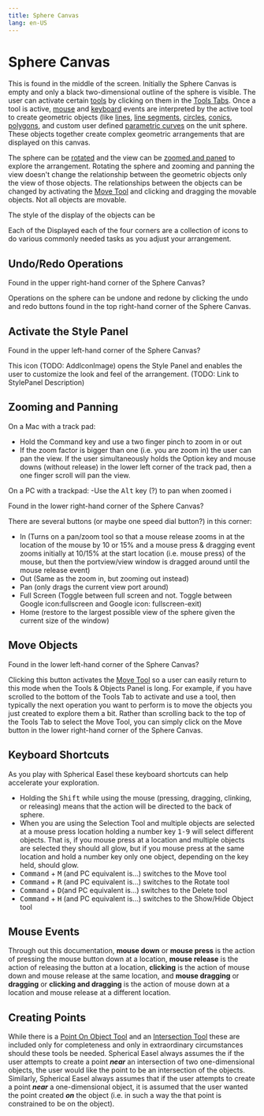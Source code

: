```yaml
---
title: Sphere Canvas
lang: en-US
---
```


# Sphere Canvas

This is found in the middle of the screen. Initially the Sphere Canvas is empty and only a black two-dimensional outline of the sphere is visible. The user can activate certain [tools](/tools/) by clicking on them in the [Tools Tabs](). Once a tool is active, [mouse](/userguide/#mouse-events) and [keyboard](/userguide/#keyboard-shortcuts) events are interpreted by the active tool to create geometric objects (like [lines](/tools/basic.html#line), [line segments](/tools/basic.html#line-segment), [circles](/tools/basic.html#circle), [conics](/tools/conic.html), [polygons](/tools/basic.html#polygon-too-hard), and custom user defined [parametric curves](/tools/advanced.html#parametric-curve-user-defined) on the unit sphere. These objects together create complex geometric arrangements that are displayed on this canvas.

The sphere can be [rotated](/tools/display.html#rotation) and the view can be [zoomed and paned](/userguide/#zooming-and-panning) to explore the arrangement. Rotating the sphere and zooming and panning the view doesn't change the relationship between the geometric objects only the view of those objects. The relationships between the objects can be changed by activating the [Move Tool](/tools/display.html#move) and clicking and dragging the movable objects. Not all objects are movable.

The style of the display of the objects can be

Each of the Displayed each of the four corners are a collection of icons to do various commonly needed tasks as you adjust your arrangement.

## Undo/Redo Operations

Found in the upper right-hand corner of the Sphere Canvas?

Operations on the sphere can be undone and redone by clicking the undo and redo buttons found in the top right-hand corner of the Sphere Canvas.

## Activate the Style Panel

Found in the upper left-hand corner of the Sphere Canvas?

This icon (TODO: AddIconImage) opens the Style Panel and enables the user to customize the look and feel of the arrangement. (TODO: Link to StylePanel Description)

## Zooming and Panning

On a Mac with a track pad:

- Hold the <kdb>Command</kbd> key and use a two finger pinch to zoom in or out
- If the zoom factor is bigger than one (i.e. you are zoom in) the user can pan the view. If the user simultaneously holds the <kdb>Option</kbd> key and mouse downs (without release) in the lower left corner of the track pad, then a one finger scroll will pan the view.

On a PC with a trackpad:
-Use the <kbd>Alt</kbd> key (?) to pan when zoomed i

Found in the lower right-hand corner of the Sphere Canvas?

There are several buttons (or maybe one speed dial button?) in this corner:

- In (Turns on a pan/zoom tool so that a mouse release zooms in at the location of the mouse by 10 or 15% and a mouse press & dragging event zooms initially at 10/15% at the start location (i.e. mouse press) of the mouse, but then the portview/view window is dragged around until the mouse release event)
- Out (Same as the zoom in, but zooming out instead)
- Pan (only drags the current view port around)
- Full Screen (Toggle between full screen and not. Toggle between Google icon:fullscreen and Google icon: fullscreen-exit)
- Home (restore to the largest possible view of the sphere given the current size of the window)

## Move Objects

Found in the lower left-hand corner of the Sphere Canvas?

Clicking this button activates the [Move Tool](/tools/display.html#move) so a user can easily return to this mode when the Tools & Objects Panel is long. For example, if you have scrolled to the bottom of the Tools Tab to activate and use a tool, then typically the next operation you want to perform is to move the objects you just created to explore them a bit. Rather than scrolling back to the top of the Tools Tab to select the Move Tool, you can simply click on the Move button in the lower right-hand corner of the Sphere Canvas.

## Keyboard Shortcuts

As you play with Spherical Easel these keyboard shortcuts can help accelerate your exploration.

- Holding the <kbd>Shift</kbd> while using the mouse (pressing, dragging, clinking, or releasing) means that the action will be directed to the back of sphere.
- When you are using the Selection Tool and multiple objects are selected at a mouse press location holding a number key <kbd>1-9</kbd> will select different objects. That is, if you mouse press at a location and multiple objects are selected they should all glow, but if you mouse press at the same location and hold a number key only one object, depending on the key held, should glow.
- <kbd>Command</kbd> + <kbd>M</kbd> (and PC equivalent is...) switches to the Move tool
- <kbd>Command</kbd> + <kbd>R</kbd> (and PC equivalent is...) switches to the Rotate tool
- <kbd>Command</kbd> + <kbd>D</kbd>(and PC equivalent is...) switches to the Delete tool
- <kbd>Command</kbd> + <kbd>H</kbd> (and PC equivalent is...) switches to the Show/Hide Object tool

## Mouse Events

Through out this documentation, **mouse down** or **mouse press** is the action of pressing the mouse button down at a location, **mouse release** is the action of releasing the button at a location, **clicking** is the action of mouse down and mouse release at the same location, and **mouse dragging** or **dragging** or **clicking and dragging** is the action of mouse down at a location and mouse release at a different location.

## Creating Points

While there is a [Point On Object Tool](/tools/construction.html#point-on-object) and an [Intersection Tool](/tools/construction.html#intersection) these are included only for completeness and only in extraordinary circumstances should these tools be needed. Spherical Easel always assumes the if the user attempts to create a point _**near**_ an intersection of two one-dimensional objects, the user would like the point to be an intersection of the objects. Similarly, Spherical Easel always assumes that if the user attempts to create a point _**near**_ a one-dimensional object, it is assumed that the user wanted the point created _**on**_ the object (i.e. in such a way the that point is constrained to be on the object).
